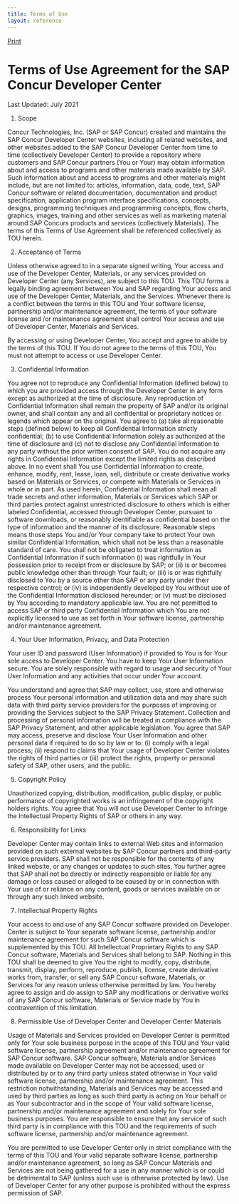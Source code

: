 ```yaml
---
title: Terms of Use
layout: reference
---
```



<!-- Print button -->
<a class="btn btn-primary pull-right hidden-print" href="javascript:window.print()">
  <span class="fas fa-print" aria-hidden="true"></span>
  Print
</a>

# Terms of Use Agreement for the SAP Concur Developer Center
Last Updated: July 2021

1. Scope

Concur Technologies, Inc. (SAP or SAP Concur) created and maintains the SAP Concur Developer Center websites, including all related websites, and other websites added to the SAP Concur Developer Center from time to time (collectively Developer Center) to provide a repository where customers and SAP Concur partners (You or Your) may obtain information about and access to programs and other materials made available by SAP. Such information about and access to programs and other materials might include, but are not limited to: articles, information, data, code, text, SAP Concur software or related documentation, documentation and product specification, application program interface specifications, concepts, designs, programming techniques and programming concepts, flow charts, graphics, images, training and other services as well as marketing material around SAP Concurs products and services (collectively Materials). The terms of this Terms of Use Agreement shall be referenced collectively as TOU herein.

2. Acceptance of Terms

Unless otherwise agreed to in a separate signed writing, Your access and use of the Developer Center, Materials, or any services provided on Developer Center (any Services), are subject to this TOU. This TOU forms a legally binding agreement between You and SAP regarding Your access and use of the Developer Center, Materials, and the Services. Whenever there is a conflict between the terms in this TOU and Your software license, partnership and/or maintenance agreement, the terms of your software license and /or maintenance agreement shall control Your access and use of Developer Center, Materials and Services.

By accessing or using Developer Center, You accept and agree to abide by the terms of this TOU. If You do not agree to the terms of this TOU, You must not attempt to access or use Developer Center.

3. Confidential Information

You agree not to reproduce any Confidential Information (defined below) to which you are provided access through the Developer Center in any form except as authorized at the time of disclosure. Any reproduction of Confidential Information shall remain the property of SAP and/or its original owner, and shall contain any and all confidential or proprietary notices or legends which appear on the original. You agree to (a) take all reasonable steps (defined below) to keep all Confidential Information strictly confidential; (b) to use Confidential Information solely as authorized at the time of disclosure and (c) not to disclose any Confidential Information to any party without the prior written consent of SAP. You do not acquire any rights in Confidential Information except the limited rights as described above. In no event shall You use Confidential Information to create, enhance, modify, rent, lease, loan, sell, distribute or create derivative works based on Materials or Services, or compete with Materials or Services in whole or in part. As used herein, Confidential Information shall mean all trade secrets and other information, Materials or Services which SAP or third parties protect against unrestricted disclosure to others which is either labeled Confidential, accessed through Developer Center, pursuant to software downloads, or reasonably identifiable as confidential based on the type of information and the manner of its disclosure. Reasonable steps means those steps You and/or Your company take to protect Your own similar Confidential Information, which shall not be less than a reasonable standard of care. You shall not be obligated to treat information as Confidential Information if such information (i) was rightfully in Your possession prior to receipt from or disclosure by SAP; or (ii) is or becomes public knowledge other than through Your fault; or (iii) is or was rightfully disclosed to You by a source other than SAP or any party under their respective control; or (iv) is independently developed by You without use of the Confidential Information disclosed hereunder; or (v) must be disclosed by You according to mandatory applicable law. You are not permitted to access SAP or third party Confidential Information which You are not explicitly licensed to use as set forth in Your software license, partnership and/or maintenance agreement.

4. Your User Information, Privacy, and Data Protection

Your user ID and password (User Information) if provided to You is for Your sole access to Developer Center. You have to keep Your User Information secure. You are solely responsible with regard to usage and security of Your User Information and any activities that occur under Your account.

You understand and agree that SAP may collect, use, store and otherwise process Your personal information and utilization data and may share such data with third party service providers for the purposes of improving or providing the Services subject to the SAP Privacy Statement. Collection and processing of personal information will be treated in compliance with the SAP Privacy Statement, and other applicable legislation. You agree that SAP may access, preserve and disclose Your User Information and other personal data if required to do so by law or to: (i) comply with a legal process; (ii) respond to claims that Your usage of Developer Center violates the rights of third parties or (iii) protect the rights, property or personal safety of SAP, other users, and the public.

5. Copyright Policy

Unauthorized copying, distribution, modification, public display, or public performance of copyrighted works is an infringement of the copyright holders rights. You agree that You will not use Developer Center to infringe the Intellectual Property Rights of SAP or others in any way.

6. Responsibility for Links

Developer Center may contain links to external Web sites and information provided on such external websites by SAP Concur partners and third-party service providers. SAP shall not be responsible for the contents of any linked website, or any changes or updates to such sites. You further agree that SAP shall not be directly or indirectly responsible or liable for any damage or loss caused or alleged to be caused by or in connection with Your use of or reliance on any content, goods or services available on or through any such linked website.

7. Intellectual Property Rights

Your access to and use of any SAP Concur software provided on Developer Center is subject to Your separate software license, partnership and/or maintenance agreement for such SAP Concur software which is supplemented by this TOU. All Intellectual Proprietary Rights to any SAP Concur software, Materials and Services shall belong to SAP. Nothing in this TOU shall be deemed to give You the right to modify, copy, distribute, transmit, display, perform, reproduce, publish, license, create derivative works from, transfer, or sell any SAP Concur software, Materials, or Services for any reason unless otherwise permitted by law. You hereby agree to assign and do assign to SAP any modifications or derivative works of any SAP Concur software, Materials or Service made by You in contravention of this limitation.

8. Permissible Use of Developer Center and Developer Center Materials

Usage of Materials and Services provided on Developer Center is permitted only for Your sole business purpose in the scope of this TOU and Your valid software license, partnership agreement and/or maintenance agreement for SAP Concur software. SAP Concur software, Materials and/or Services made available on Developer Center may not be accessed, used or distributed by or to any third party unless stated otherwise in Your valid software license, partnership and/or maintenance agreement. This restriction notwithstanding, Materials and Services may be accessed and used by third parties as long as such third party is acting on Your behalf or as Your subcontractor and in the scope of Your valid software license, partnership and/or maintenance agreement and solely for Your sole business purposes. You are responsible to ensure that any service of such third party is in compliance with this TOU and the requirements of such software license, partnership and/or maintenance agreement.

You are permitted to use Developer Center only in strict compliance with the terms of this TOU and Your valid separate software license, partnership and/or maintenance agreement, so long as SAP Concur Materials and Services are not being gathered for a use in any manner which is or could be detrimental to SAP (unless such use is otherwise protected by law).
Use of Developer Center for any other purpose is prohibited without the express permission of SAP.
